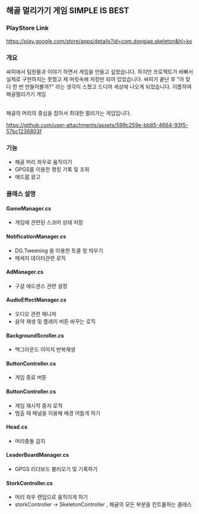 ## 해골 멀리가기 게임 SIMPLE IS BEST

### PlayStore Link
https://play.google.com/store/apps/details?id=com.dongjae.skeleton&hl=ko

### 개요
싸피에서 팀원들과 이야기 하면서 게임을 만들고 싶었습니다.
하지만 프로젝트가 바빠서 실제로 구현하지는 못했고 제 머릿속에 저장만 되어 있었습니다.
싸피가 끝난 후 "아 맞다 한 번 만들어볼까?" 라는 생각이 스쳤고 드디어 세상에 나오게 되었습니다.
이름하여 <bold>해골멀리가기</bold> 게임

<br> 해골의 머리의 중심을 잡아서 최대한 멀리가는 게임입니다.


https://github.com/user-attachments/assets/599c259e-bb85-4664-93f5-57bc1236803f


### 기능
- 해골 머리 좌우로 움직이기
- GPGS를 이용한 랭킹 기록 및 조회
- 애드몹 광고


### 클래스 설명

#### GameManager.cs 
- 게임에 관련된 스코어 상태 저장

#### NotificationManager.cs
- DG.Tweening 을 이용한 토클 창 띄우기
- 메세지 데이터관련 로직

#### AdManager.cs
- 구글 에드센스 관련 설정


#### AudioEffectManager.cs
- 오디오 관련 메니저
- 음악 재생 및 플레이 버튼 바꾸는 로직

#### BackgroundScroller.cs
- 백그라운드 이미지 반복재생

#### ButtonController.cs
- 게임 종료 버튼

#### ButtonController.cs
- 게임 재시작 중지 로직
- 멈출 때 패널을 이용해 배경 어둡게 하기

#### Head.cs
- 머리충돌 감지

#### LeaderBoardManager.cs
- GPGS 리더보드 불러오기 및 기록하기

#### StorkController.cs
- 머리 좌우 랜덤으로 움직이게 하기
- storkController -> SkeletonController , 해골의 모든 부분을 컨트롤하는 클래스

